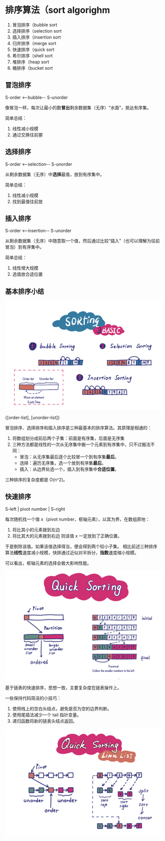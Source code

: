 # 排序算法（sort algorighm

1. 冒泡排序（bubble sort
2. 选择排序（selection sort
3. 插入排序（insertion sort
4. 归并排序（merge sort
5. 快速排序（quick sort
6. 希尔排序（shell sort
7. 堆排序（heap sort
8. 桶排序（bucket sort

## 冒泡排序

S-order <--bubble-- S-unorder

像冒泡一样，每次让最小的数**冒出**剩余数据集（无序）“水面”，抵达有序集。

简单总结：
1. 线性减小规模
2. 通过交换往前挪

## 选择排序

S-order <--selection-- S-unorder

从剩余数据集（无序）中**选择**最值，放到有序集中。

简单总结：
1. 线性减小规模
2. 找到最值往前放

## 插入排序

S-order <--insertion-- S-unorder

从剩余数据集（无序）中随意取一个值，然后通过比较“插入”（也可以理解为往前冒泡）到有序集中。

简单总结：
1. 线性增大规模
2. 选值放合适位置

## 基本排序小结


![](../../img/3-basic-sort.png)

{[order-list], [unorder-list]}

冒泡排序、选择排序和插入排序是三种最基本的排序算法。其原理是相通的：
1. 将数组划分成前后两个子集：前面是有序集，后面是无序集
2. 三种方法都是线性的一次从无序集中搬一个元素到有序集中，只不过搬法不同：
    - 冒泡：从无序集最后逐个比较冒一个到有序集**最后**。
    - 选择：遍历无序集，选一个放到有序集**最后**。
    - 插入：从边界处选一个，插入到有序集中**合适位置**。

三种排序的复杂度都是 O(n^2)。

## 快速排序

S-left | pivot number | S-right

每次随机找一个值 x（pivot number，枢轴元素），以其为界，在数组原地：
1. 将比其小的元素拨到左边
2. 将比其大的元素拨到右边
则该值 x 一定放到了正确位置。

于是剔除该值。如果该值选择得当，便会得到两个较小子集。
相比前述三种排序算法**线性**速度减小规模，快排通过近似对半拆分，**指数**速度缩小规模。

可以看出，枢轴元素的选择会极大影响性能。

![](../../img/quick-sort.png)

基于链表的快速排序，思想一致，主要复杂度在链表操作上。

一些保持代码简洁的小技巧：
1. 使用栈上的空白头结点，避免是否为空的边界判断。
2. 使用尾插法减少一个 tail 指针变量。
3. 递归函数将新的链表头结点返回。

![](../../img/quick-sort-linked-list.png)